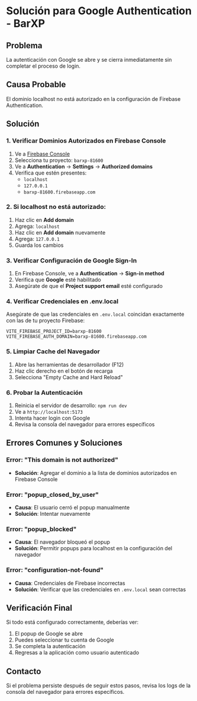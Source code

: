 # Solución para Google Authentication - BarXP

## Problema
La autenticación con Google se abre y se cierra inmediatamente sin completar el proceso de login.

## Causa Probable
El dominio localhost no está autorizado en la configuración de Firebase Authentication.

## Solución

### 1. Verificar Dominios Autorizados en Firebase Console

1. Ve a [Firebase Console](https://console.firebase.google.com/)
2. Selecciona tu proyecto: `barxp-81600`
3. Ve a **Authentication** → **Settings** → **Authorized domains**
4. Verifica que estén presentes:
   - `localhost`
   - `127.0.0.1`
   - `barxp-81600.firebaseapp.com`

### 2. Si localhost no está autorizado:

1. Haz clic en **Add domain**
2. Agrega: `localhost`
3. Haz clic en **Add domain** nuevamente
4. Agrega: `127.0.0.1`
5. Guarda los cambios

### 3. Verificar Configuración de Google Sign-In

1. En Firebase Console, ve a **Authentication** → **Sign-in method**
2. Verifica que **Google** esté habilitado
3. Asegúrate de que el **Project support email** esté configurado

### 4. Verificar Credenciales en .env.local

Asegúrate de que las credenciales en `.env.local` coincidan exactamente con las de tu proyecto Firebase:

```
VITE_FIREBASE_PROJECT_ID=barxp-81600
VITE_FIREBASE_AUTH_DOMAIN=barxp-81600.firebaseapp.com
```

### 5. Limpiar Cache del Navegador

1. Abre las herramientas de desarrollador (F12)
2. Haz clic derecho en el botón de recarga
3. Selecciona "Empty Cache and Hard Reload"

### 6. Probar la Autenticación

1. Reinicia el servidor de desarrollo: `npm run dev`
2. Ve a `http://localhost:5173`
3. Intenta hacer login con Google
4. Revisa la consola del navegador para errores específicos

## Errores Comunes y Soluciones

### Error: "This domain is not authorized"
- **Solución**: Agregar el dominio a la lista de dominios autorizados en Firebase Console

### Error: "popup_closed_by_user"
- **Causa**: El usuario cerró el popup manualmente
- **Solución**: Intentar nuevamente

### Error: "popup_blocked"
- **Causa**: El navegador bloqueó el popup
- **Solución**: Permitir popups para localhost en la configuración del navegador

### Error: "configuration-not-found"
- **Causa**: Credenciales de Firebase incorrectas
- **Solución**: Verificar que las credenciales en `.env.local` sean correctas

## Verificación Final

Si todo está configurado correctamente, deberías ver:
1. El popup de Google se abre
2. Puedes seleccionar tu cuenta de Google
3. Se completa la autenticación
4. Regresas a la aplicación como usuario autenticado

## Contacto
Si el problema persiste después de seguir estos pasos, revisa los logs de la consola del navegador para errores específicos.
